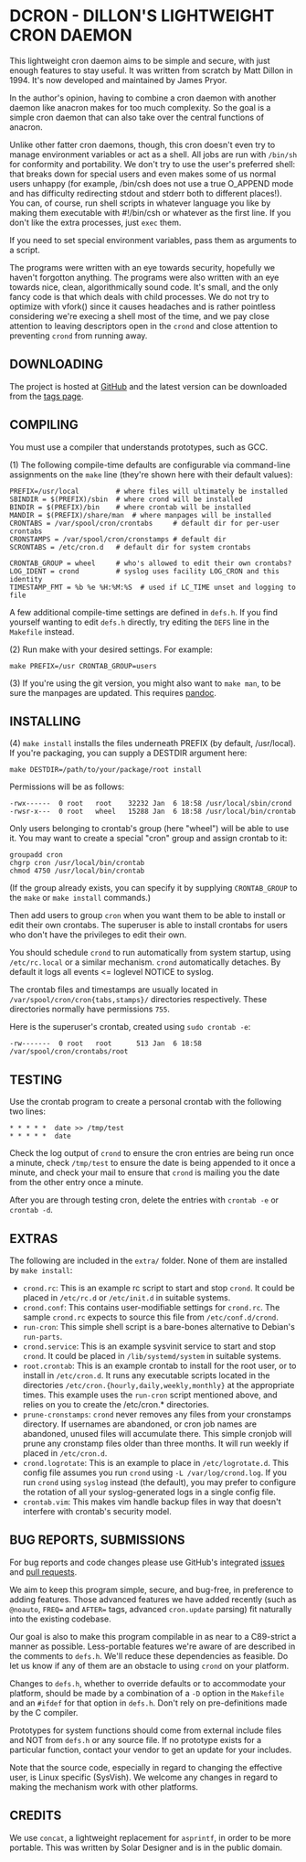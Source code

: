 DCRON - DILLON'S LIGHTWEIGHT CRON DAEMON
========================================

This lightweight cron daemon aims to be simple and secure, with just enough
features to stay useful. It was written from scratch by Matt Dillon in 1994.
It's now developed and maintained by James Pryor.

In the author's opinion, having to combine a cron daemon with another daemon
like anacron makes for too much complexity. So the goal is a simple cron daemon
that can also take over the central functions of anacron.

Unlike other fatter cron daemons, though, this cron doesn't even try to manage
environment variables or act as a shell. All jobs are run with `/bin/sh` for
conformity and portability. We don't try to use the user's preferred shell:
that breaks down for special users and even makes some of us normal users
unhappy (for example, /bin/csh does not use a true O_APPEND mode and has
difficulty redirecting stdout and stderr both to different places!). You can,
of course, run shell scripts in whatever language you like by making them
executable with #!/bin/csh or whatever as the first line. If you don't like
the extra processes, just `exec` them.

If you need to set special environment variables, pass them as arguments to a
script.

The programs were written with an eye towards security, hopefully we haven't
forgotton anything. The programs were also written with an eye towards nice,
clean, algorithmically sound code. It's small, and the only fancy code is that
which deals with child processes. We do not try to optimize with vfork() since
it causes headaches and is rather pointless considering we're execing a shell
most of the time, and we pay close attention to leaving descriptors open in the
`crond` and close attention to preventing `crond` from running away.


DOWNLOADING
-----------

The project is hosted at [GitHub](https://github.com/ptchinster/dcron)
and the latest version can be downloaded from the
[tags page](https://github.com/ptchinster/dcron/tags).

COMPILING
---------

You must use a compiler that understands prototypes, such as GCC.

(1) The following compile-time defaults are configurable via
command-line assignments on the `make` line (they're shown here with
their default values):

	PREFIX=/usr/local         # where files will ultimately be installed
	SBINDIR = $(PREFIX)/sbin  # where crond will be installed
	BINDIR = $(PREFIX)/bin    # where crontab will be installed
	MANDIR = $(PREFIX)/share/man  # where manpages will be installed
	CRONTABS = /var/spool/cron/crontabs     # default dir for per-user crontabs
	CRONSTAMPS = /var/spool/cron/cronstamps # default dir
	SCRONTABS = /etc/cron.d   # default dir for system crontabs

	CRONTAB_GROUP = wheel     # who's allowed to edit their own crontabs?
	LOG_IDENT = crond         # syslog uses facility LOG_CRON and this identity
	TIMESTAMP_FMT = %b %e %H:%M:%S  # used if LC_TIME unset and logging to file

A few additional compile-time settings are defined in `defs.h`. If you find yourself
wanting to edit `defs.h` directly, try editing the `DEFS` line in the `Makefile` instead.

(2) Run make with your desired settings. For example:

	make PREFIX=/usr CRONTAB_GROUP=users

(3) If you're using the git version, you might also want to `make man`,
to be sure the manpages are updated. This requires 
[pandoc](http://johnmacfarlane.net/pandoc/).


INSTALLING
----------

(4) `make install` installs the files underneath PREFIX (by default, /usr/local).
If you're packaging, you can supply a DESTDIR argument here:

	make DESTDIR=/path/to/your/package/root install

Permissions will be as follows:

	-rwx------  0 root   root    32232 Jan  6 18:58 /usr/local/sbin/crond
	-rwsr-x---  0 root   wheel   15288 Jan  6 18:58 /usr/local/bin/crontab

Only users belonging to crontab's group (here "wheel") will be able to use it.
You may want to create a special "cron" group and assign crontab to it:

	groupadd cron
	chgrp cron /usr/local/bin/crontab
	chmod 4750 /usr/local/bin/crontab

(If the group already exists, you can specify it by supplying `CRONTAB_GROUP`
to the `make` or `make install` commands.)

Then add users to group `cron` when you want them to be able to install
or edit their own crontabs. The superuser is able to install crontabs for users
who don't have the privileges to edit their own.

You should schedule `crond` to run automatically from system startup, using
`/etc/rc.local` or a similar mechanism. `crond` automatically detaches. By default
it logs all events <= loglevel NOTICE to syslog.

The crontab files and timestamps are usually located in
`/var/spool/cron/cron{tabs,stamps}/` directories respectively.
These directories normally have permissions `755`.

Here is the superuser's crontab, created using `sudo crontab -e`:

	-rw-------  0 root   root      513 Jan  6 18:58 /var/spool/cron/crontabs/root

TESTING
-------

Use the crontab program to create a personal crontab with the following
two lines:

	* * * * *  date >> /tmp/test
	* * * * *  date

Check the log output of `crond` to ensure the cron entries are being
run once a minute, check `/tmp/test` to ensure the date is being
appended to it once a minute, and check your mail to ensure that `crond`
is mailing you the date from the other entry once a minute.

After you are through testing cron, delete the entries with `crontab -e`
or `crontab -d`.

EXTRAS
------

The following are included in the `extra/` folder. None of them are installed
by `make install`:

- `crond.rc`: This is an example rc script to start and stop `crond`.
   It could be placed in `/etc/rc.d` or `/etc/init.d` in suitable systems.
- `crond.conf`: This contains user-modifiable settings for `crond.rc`.
  The sample `crond.rc` expects to source this file from `/etc/conf.d/crond`.
- `run-cron`: This simple shell script is a bare-bones alternative to Debian's `run-parts`.
- `crond.service`: This is an example sysvinit service to start and stop `crond`.
  It could be placed in `/lib/systemd/system` in suitable systems.
- `root.crontab`: This is an example crontab to install for the root user, or to install
  in `/etc/cron.d`. It runs any executable scripts located in the directories
  `/etc/cron.{hourly,daily,weekly,monthly}`  at the appropriate times.
  This example uses the `run-cron` script mentioned above, and relies on you to
  create the /etc/cron.* directories.
- `prune-cronstamps`: `crond` never removes any files from your cronstamps directory.
  If usernames are abandoned, or cron job names are abandoned, unused files will accumulate
  there. This simple cronjob will prune any cronstamp files older than three months.
  It will run weekly if placed in `/etc/cron.d`.
- `crond.logrotate`: This is an example to place in `/etc/logrotate.d`. This config file assumes you
  run `crond` using `-L /var/log/crond.log`. If you run `crond` using `syslog` instead (the default),
  you may prefer to configure the rotation of all your syslog-generated logs
  in a single config file.
- `crontab.vim`: This makes vim handle backup files in way that doesn't interfere
  with crontab's security model.


BUG REPORTS, SUBMISSIONS
------------------------

For bug reports and code changes please use GitHub's integrated
[issues](https://github.com/dubiousjim/dcron/issues)
and [pull requests](https://github.com/dubiousjim/dcron/pull).

We aim to keep this program simple, secure, and bug-free, in preference to
adding features. Those advanced features we have added recently (such as
`@noauto`, `FREQ=` and `AFTER=` tags, advanced `cron.update` parsing) fit naturally
into the existing codebase.

Our goal is also to make this program compilable in as near to a C89-strict a
manner as possible. Less-portable features we're aware of are described in the
comments to `defs.h`. We'll reduce these dependencies as feasible.
Do let us know if any of them are an obstacle to using `crond` on your platform.

Changes to `defs.h`, whether to override defaults or to accommodate your platform,
should be made by a combination of a `-D` option in the `Makefile`
and an `#ifdef` for that option in `defs.h`.
Don't rely on pre-definitions made by the C compiler.

Prototypes for system functions should come from external include
files and NOT from `defs.h` or any source file. If no prototype exists for a
particular function, contact your vendor to get an update for your includes.

Note that the source code, especially in regard to changing the
effective user, is Linux specific (SysVish). We welcome any changes
in regard to making the mechanism work with other platforms.


CREDITS
-------

We use `concat`, a lightweight replacement for `asprintf`, in order to be more
portable. This was written by Solar Designer and is in the public domain.
